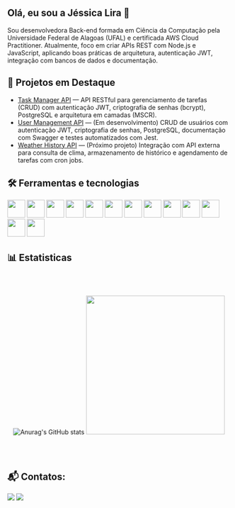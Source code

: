 ## Olá, eu sou a Jéssica Lira 👋
<div>
Sou desenvolvedora Back-end formada em Ciência da Computação pela Universidade Federal de Alagoas (UFAL) e certificada AWS Cloud Practitioner.
Atualmente, foco em criar APIs REST com Node.js e JavaScript, aplicando boas práticas de arquitetura, autenticação JWT, integração com bancos de dados e documentação.
</div>

<div>
  
## 🚀 Projetos em Destaque

- [Task Manager API](https://github.com/jessicalira1001/task-manager-nodejs) — API RESTful para gerenciamento de tarefas (CRUD) com autenticação JWT, criptografia de senhas (bcrypt), PostgreSQL e arquitetura em camadas (MSCR).
- [User Management API](https://github.com/jessicalira1001/user-management-API) — (Em desenvolvimento) CRUD de usuários com autenticação JWT, criptografia de senhas, PostgreSQL, documentação com Swagger e testes automatizados com Jest.
- [Weather History API](https://github.com/jessicalira1001/weather-history-API) — (Próximo projeto) Integração com API externa para consulta de clima, armazenamento de histórico e agendamento de tarefas com cron jobs.

</div>

## 🛠 Ferramentas e tecnologias
<div> 
<img src="https://cdn.jsdelivr.net/gh/devicons/devicon/icons/javascript/javascript-original.svg" width="40" height="40"/>
<img src="https://cdn.jsdelivr.net/gh/devicons/devicon@latest/icons/nodejs/nodejs-plain-wordmark.svg" width="40" height="40"/>
<img src="https://cdn.jsdelivr.net/gh/devicons/devicon@latest/icons/html5/html5-plain-wordmark.svg" width="40" height="40"/>
<img src="https://cdn.jsdelivr.net/gh/devicons/devicon@latest/icons/css3/css3-plain-wordmark.svg" width="40" height="40"/>
<img src="https://cdn.jsdelivr.net/gh/devicons/devicon@latest/icons/npm/npm-original-wordmark.svg" width="40" height="40"/>
<img src="https://cdn.jsdelivr.net/gh/devicons/devicon@latest/icons/postgresql/postgresql-plain-wordmark.svg" width="40" height="40"/>
<img src="https://cdn.jsdelivr.net/gh/devicons/devicon/icons/mysql/mysql-original.svg" width="40" height="40"/>
<img src="https://cdn.jsdelivr.net/gh/devicons/devicon/icons/mongodb/mongodb-original.svg" width="40" height="40"/>
<img src="https://cdn.jsdelivr.net/gh/devicons/devicon@latest/icons/git/git-plain-wordmark.svg" width="40" height="40"/> 
<img src="https://cdn.jsdelivr.net/gh/devicons/devicon@latest/icons/vscode/vscode-original-wordmark.svg" width="40" height="40"/>
<img src="https://cdn.jsdelivr.net/gh/devicons/devicon@latest/icons/insomnia/insomnia-original-wordmark.svg" width="40" height="40"/>
<img src="https://cdn.jsdelivr.net/gh/devicons/devicon@latest/icons/amazonwebservices/amazonwebservices-plain-wordmark.svg" width="40" height="40"/>
<img src="https://cdn.jsdelivr.net/gh/devicons/devicon/icons/docker/docker-original.svg" width="40" height="40"/>

</div>

## 📊 Estatisticas

<br>
<br>
<div align="center">
  
![Anurag's GitHub stats](https://github-readme-stats.vercel.app/api?username=jessicalira1001&show_icons=true&theme=transparent)
 <img src="https://github-readme-stats.vercel.app/api/top-langs/?username=jessicalira1001&layout=compact&theme=graywhite&hide_border=true" width="313" />


</div>
<br>
<br>

## 📬 Contatos:

<div>
<a href = "mailto:jessicalira1001@gmail.com"><img src="https://img.shields.io/badge/Gmail-D14836?style=for-the-badge&logo=gmail&logoColor=white" target="_blank"></a> 
<a href="https://www.linkedin.com/in/jessicaliradev/" target="_blank"><img src="https://img.shields.io/badge/-LinkedIn-%230077B5?style=for-the-badge&logo=linkedin&logoColor=white" target="_blank"></a>   
  
  </div>





 

